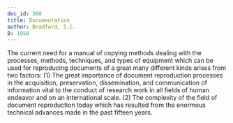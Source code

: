 ```yaml
---
doc_id: 360
title: Documentation
author: Bradford, S.C.
B: 1950
---
```


The current need for a manual of copying methods dealing with the processes, 
methods, techniques, and types of equipment which can be used for reproducing 
documents of a great many different kinds arises from two factors: 
  (1) The great importance of document reproduction processes in the 
acquisition, preservation, dissemination, and communication of information vital
to the conduct of research work in all fields of human endeavor and on an
international scale.
  (2) The complexity of the field of document reproduction today which has 
resulted from the enormous technical advances made in the past fifteen years.